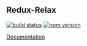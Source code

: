 

## Redux-Relax

[![build status](https://img.shields.io/travis/saltas888/redux-relax/master.svg?style=flat-square)](https://travis-ci.org/saltas888/redux-relax)
[![npm version](https://img.shields.io/npm/v/redux-relax-saga.svg?style=flat-square)](https://www.npmjs.com/package/redux-relax-saga)


[Documentation](https://saltas888.github.io/redux-relax/)
